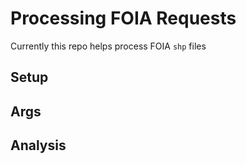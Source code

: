 # Processing FOIA Requests
Currently this repo helps process FOIA `shp` files

## Setup

## Args

## Analysis
